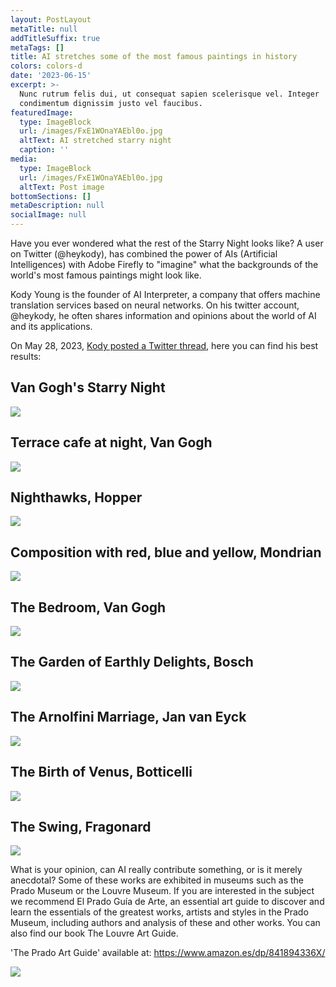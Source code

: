 ```yaml
---
layout: PostLayout
metaTitle: null
addTitleSuffix: true
metaTags: []
title: AI stretches some of the most famous paintings in history
colors: colors-d
date: '2023-06-15'
excerpt: >-
  Nunc rutrum felis dui, ut consequat sapien scelerisque vel. Integer
  condimentum dignissim justo vel faucibus.
featuredImage:
  type: ImageBlock
  url: /images/FxE1WOnaYAEbl0o.jpg
  altText: AI stretched starry night
  caption: ''
media:
  type: ImageBlock
  url: /images/FxE1WOnaYAEbl0o.jpg
  altText: Post image
bottomSections: []
metaDescription: null
socialImage: null
---
```

Have you ever wondered what the rest of the Starry Night looks like? A user on Twitter (@heykody), has combined the power of AIs (Artificial Intelligences) with Adobe Firefly to "imagine" what the backgrounds of the world's most famous paintings might look like.

Kody Young is the founder of AI Interpreter, a company that offers machine translation services based on neural networks. On his twitter account, @heykody, he often shares information and opinions about the world of AI and its applications.

On May 28, 2023, [Kody posted a Twitter thread](https://twitter.com/heykody/status/1662168390352666624), here you can find his best results:

## Van Gogh's Starry Night

![](/images/FxE1WOnaYAEbl0o-9b0a9971.jpg)

## Terrace cafe at night, Van Gogh

![](https://www.grandesmuseos.news/images/FxE1XKvakAEKICi-9c991e93.jpg)

## Nighthawks, Hopper

![](https://www.grandesmuseos.news/images/FxE1YHaakAAEOMX-e1d09633.jpg)

## Composition with red, blue and yellow, Mondrian

![](https://www.grandesmuseos.news/images/FxE1ZWOagAAwtYh-6a5aeb22.jpg)

## The Bedroom, Van Gogh

![](https://www.grandesmuseos.news/images/FxE1Z4uaIAAMMnW-cf58dcfb.jpg)

## The Garden of Earthly Delights, Bosch

![](https://www.grandesmuseos.news/images/FxE1amlaYAAD27L.jpg)

## The Arnolfini Marriage, Jan van Eyck

![](https://www.grandesmuseos.news/images/FxE1bHZaQAA2XMl.png)

## The Birth of Venus, Botticelli

![](https://www.grandesmuseos.news/images/FxE1bmjaMAAUjXa.jpg)

## The Swing, Fragonard

![](https://www.grandesmuseos.news/images/FxE1cQoakAEzpjQ.jpg)

What is your opinion, can AI really contribute something, or is it merely anecdotal? Some of these works are exhibited in museums such as the Prado Museum or the Louvre Museum. If you are interested in the subject we recommend El Prado Guía de Arte, an essential art guide to discover and learn the essentials of the greatest works, artists and styles in the Prado Museum, including authors and analysis of these and other works. You can also find our book The Louvre Art Guide.

'The Prado Art Guide' available at: <https://www.amazon.es/dp/841894336X/>

![](/images/1659095223.png)

